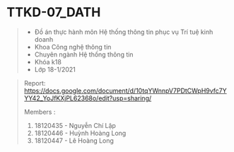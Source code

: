 # TTKD-07_DATH
> * Đồ án thực hành môn Hệ thống thông tin phục vụ Trí tuệ kinh doanh
> * Khoa Công nghệ thông tin
> * Chuyên ngành Hệ thống thông tin 
> * Khóa k18
> * Lớp 18-1/2021

> Report: <https://docs.google.com/document/d/10tqYWnnpV7PDtCWpH9vfc7YYY42_YoJfKXjPL62368o/edit?usp=sharing/>
>
> Members : 
> 1. 18120435 - Nguyễn Chí Lập
> 2. 18120446 - Huỳnh Hoàng Long
> 3. 18120447 - Lê Hoàng Long
